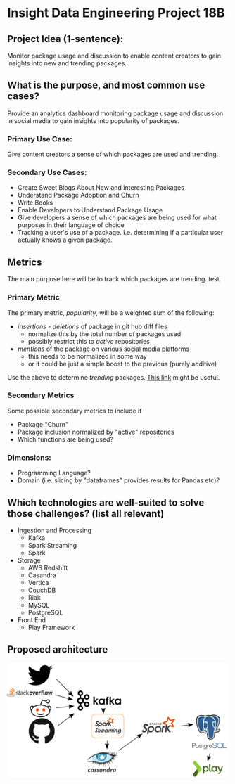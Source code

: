 # Insight Data Engineering Project 18B

## Project Idea (1-sentence):
Monitor package usage and discussion to enable content creators to gain insights into new and trending packages.

## What is the purpose, and most common use cases?
Provide an analytics dashboard monitoring package usage and discussion in social media to gain insights into popularity of packages.

### Primary Use Case:
Give content creators a sense of which packages are used and trending.

### Secondary Use Cases:
* Create Sweet Blogs About New and Interesting Packages
* Understand Package Adoption and Churn
* Write Books
* Enable Developers to Understand Package Usage
* Give developers a sense of which packages are being used for what purposes in their language of choice
* Tracking a user's use of a package. I.e. determining if a particular user actually knows a given package.

## Metrics
The main purpose here will be to track which packages are trending. test.

### Primary Metric
The primary metric, *popularity*, will be a weighted sum of the following:
* *insertions - deletions* of package in git hub diff files
  * normalize this by the total number of packages used
  * possibly restrict this to *active* repositories
* *mentions* of the package on various social media platforms
  * this needs to be normalized in some way
  * or it could be just a simple boost to the previous (purely additive)

Use the above to determine *trending* packages.
[This link](https://stackoverflow.com/questions/787496/what-is-the-best-way-to-compute-trending-topics-or-tags) might be useful.

### Secondary Metrics
Some possible secondary metrics to include if
* Package "Churn"
* Package inclusion normalized by "active" repositories
* Which functions are being used?

### Dimensions:
* Programming Language?
* Domain (i.e. slicing by "dataframes" provides results for Pandas etc)?

## Which technologies are well-suited to solve those challenges? (list all relevant)
* Ingestion and Processing
  * Kafka
  * Spark Streaming
  * Spark
* Storage
  * AWS Redshift
  * Casandra
  * Vertica
  * CouchDB
  * Riak
  * MySQL
  * PostgreSQL
* Front End
  * Play Framework

## Proposed architecture
![Data Engineering Stack](./src/main/resources/de_stack.png)
